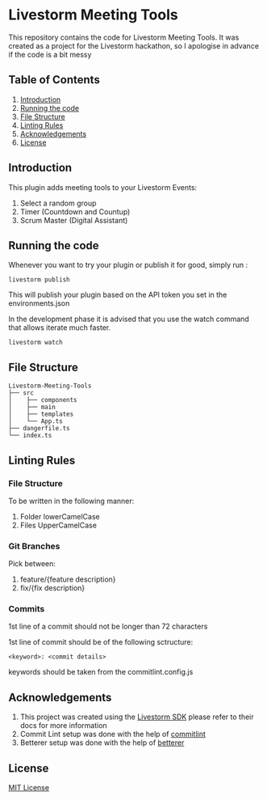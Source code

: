 # Livestorm Meeting Tools

This repository contains the code for Livestorm Meeting Tools. It was created as a project for the Livestorm hackathon, so I apologise in advance if the code is a bit messy

## Table of Contents

1. [Introduction](#introduction)
2. [Running the code](#running-the-code)
3. [File Structure](#file-structure)
4. [Linting Rules](#linting-rules)
5. [Acknowledgements](#acknowledgements)
6. [License](#license)

## Introduction

This plugin adds meeting tools to your Livestorm Events:

1. Select a random group
2. Timer (Countdown and Countup)
3. Scrum Master (Digital Assistant)

## Running the code

Whenever you want to try your plugin or publish it for good, simply run :

```
livestorm publish
```

This will publish your plugin based on the API token you set in the environments.json

In the development phase it is advised that you use the watch command that allows iterate much faster.

```
livestorm watch
```

## File Structure

```
Livestorm-Meeting-Tools
├── src
│    ├── components
│    ├── main
│    ├── templates
│    └── App.ts
├── dangerfile.ts
└── index.ts
```

## Linting Rules

### File Structure

To be written in the following manner:

1. Folder lowerCamelCase
2. Files UpperCamelCase

### Git Branches

Pick between:

1. feature/{feature description}
2. fix/{fix description}

### Commits

1st line of a commit should not be longer than 72 characters

1st line of commit should be of the following sctructure:

```
<keyword>: <commit details>
```

keywords should be taken from the commitlint.config.js

## Acknowledgements

1. This project was created using the [Livestorm SDK](https://developers.livestorm.co/docs/getting-started-with-plugins-sdk) please refer to their docs for more information
2. Commit Lint setup was done with the help of [commitlint](https://commitlint.js.org/#/)
3. Betterer setup was done with the help of [betterer](https://phenomnomnominal.github.io/betterer/docs/running-betterer/)

## License

[MIT License](./LICENSE)
